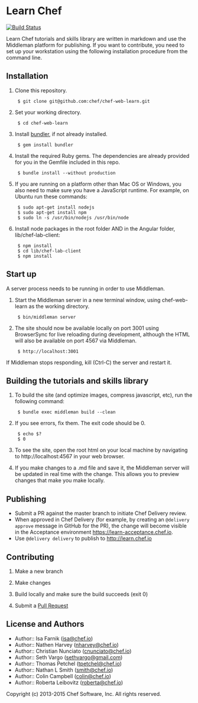 Learn Chef
==========

[![Build Status](https://magnum.travis-ci.com/chef/learn-chef.svg?token=mNqeWExVNwGqqWxVbw6y&branch=master)](https://magnum.travis-ci.com/chef/learn-chef)

Learn Chef tutorials and skills library are written in markdown and use the Middleman platform for publishing. If you want to contribute, you need to set up your workstation using the following installation procedure from the command line.

Installation
------------

1. Clone this repository.

        $ git clone git@github.com:chef/chef-web-learn.git

1. Set your working directory.

        $ cd chef-web-learn

1. Install [bundler](http://bundler.io/), if not already installed.

        $ gem install bundler

1. Install the required Ruby gems. The dependencies are already provided for you in the Gemfile included in this repo.

        $ bundle install --without production

1. If you are running on a platform other than Mac OS or Windows, you also need to make sure you have a JavaScript runtime. For example, on Ubuntu run these commands:

        $ sudo apt-get install nodejs
        $ sudo apt-get install npm
        $ sudo ln -s /usr/bin/nodejs /usr/bin/node

1. Install node packages in the root folder AND in the Angular folder, lib/chef-lab-client:

        $ npm install
        $ cd lib/chef-lab-client
        $ npm install

Start up
--------

A server process needs to be running in order to use Middleman.

1. Start the Middleman server in a new terminal window, using chef-web-learn as the working directory.

        $ bin/middleman server

1. The site should now be available locally on port 3001 using BrowserSync for live reloading during
    development, although the HTML will also be available on port 4567 via Middleman. 

        $ http://localhost:3001

If Middleman stops responding, kill (Ctrl-C) the server and restart it.

Building the tutorials and skills library
-----------------------------------------

1. To build the site (and optimize images, compress javascript, etc), run the following command:

        $ bundle exec middleman build --clean

1. If you see errors, fix them. The exit code should be 0.

        $ echo $?
        $ 0

1. To see the site, open the root html on your local machine by navigating to http://localhost:4567 in your web browser.

1. If you make changes to a .md file and save it, the Middleman server will be updated in real time with the change. This allows you to preview changes that make you make locally.

Publishing
----------

- Submit a PR against the master branch to initiate Chef Delivery review.
- When approved in Chef Delivery (for example, by creating an `@delivery approve` message in GitHub for the PR), the change will become visible in the Acceptance environment https://learn-acceptance.chef.io.
- Use `@delivery delivery` to publish to http://learn.chef.io

Contributing
------------

1. Make a new branch

1. Make changes

1. Build locally and make sure the build succeeds (exit 0)

1. Submit a [Pull Request](https://github.com/chef/chef-web-learn/pull/new)

License and Authors
-------------------

- Author:: Isa Farnik (isa@chef.io)
- Author:: Nathen Harvey (nharvey@chef.io)
- Author:: Christian Nunciato (cnunciato@chef.io)
- Author:: Seth Vargo (sethvargo@gmail.com)
- Author:: Thomas Petchel (tpetchel@chef.io)
- Author:: Nathan L Smith (smith@chef.io)
- Author:: Colin Campbell (colin@chef.io)
- Author:: Roberta Leibovitz (roberta@chef.io)

Copyright (c) 2013-2015 Chef Software, Inc. All rights reserved.

